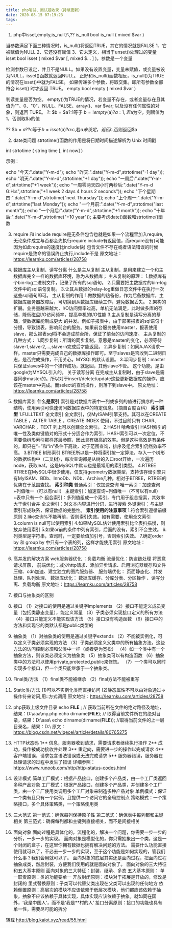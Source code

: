 ```yaml
---
title: php笔试、面试题收录（持续更新）
date: 2020-08-15 07:19:23
tags:
---
```


1. php中isset,empty,is_null,?:,??
is_null
bool is_null ( mixed $var )

<!-- more -->

当参数满足下面三种情况时，is_null()将返回TRUE，其它的情况就是FALSE
1、它被赋值为NULL
2、它还没有赋值
3、它未定义，相当于unset()处理过的变量
isset
bool isset ( mixed $var [, mixed $... ] )，参数是一个变量

检测参数已设定，并且不是NULL。如果没有设置变量，变量未赋值，或变量被设为NULL，isset()函数就返回NULL。
正好和is_null()函数相反，is_null()为TRUE的情况在isset()中就为FALSE。
如果传递多个参数，将取交集。即所有参数全部符合 isset() 时才返回 TRUE。
empty
bool empty ( mixed $var )

判读变量是否为空。
empty()为TRUE的情况，若变量不存在，或者变量存在且其值为""、0、"0"、NULL、FALSE、array()、var $var; 以及没有任何属性的对象，则返回 TURE。
?:
$b = $a?:1等于 $b = !empty($a)?$a:1 ,若$a为空，则赋值为1，否则取$a的值

??
$b = $a??$c等于$b = isset($a)?$a:$c,若$a未设定，返回$c,否则返回$a

2. date类问题
strtotime()函数的作用是将日期时间描述解析为 Unix 时间戳

int strtotime ( string time [, int now] )

示例：

echo "今天:".date("Y-m-d");
echo "昨天:".date("Y-m-d",strtotime("-1 day"));
echo "明天:".date("Y-m-d",strtotime("+1 day"));
echo "一周后:".date("Y-m-d",strtotime("+1 week"));
echo "一周零两天四小时两秒后:".date("Y-m-d G:H:s",strtotime("+1 week 2 days 4 hours 2 seconds"));
echo "下个星期四:".date("Y-m-d",strtotime("next Thursday"));
echo "上个周一:".date("Y-m-d",strtotime("last Monday"));
echo "一个月前:".date("Y-m-d",strtotime("last month"));
echo "一个月后:".date("Y-m-d",strtotime("+1 month"));
echo "十年后:".date("Y-m-d",strtotime("+10 year"));
主要考虑date()函数和strtotime()函数

3. require 和 include
 require是无条件包含也就是如果一个流程里加入require,无论条件成立与否都会先执行require
 include有返回值，而require没有(可能因为如此require的速度比include快)
 包含文件不存在或者语法错误的时候require是致命的错误终止执行,include不是
原文地址：https://learnku.com/articles/28758

4. 数据库主从复制、读写分离
什么是主从复制
主从复制，是用来建立一个和主数据库完全一样的数据库环境，称为从数据库；
主从复制的原理：
1.数据库有个bin-log二进制文件，记录了所有的sql语句。
2.只需要把主数据库的bin-log文件中的sql语句复制。
3.让其从数据的relay-log重做日志文件中在执行一次这些sql语句即可。
主从复制的作用
1.做数据的热备份，作为后备数据库，主数据库服务器故障后，可切换到从数据库继续工作，避免数据丢失。
2.架构的扩展。业务量越来越大，I/O访问频率过高，单机无法满足，此时做多库的存储，降低磁盘I/O访问频率，提高单机的I/O性能
3.主从复制是读写分离的基础，使数据库能制成更大 的并发。例如子报表中，由于部署报表的sql语句十分慢，导致锁表，影响前台的服务。如果前台服务使用master，报表使用slave，那么报表sql将不会造成前台所，保证了前台的访问速度。
主从复制的几种方式：
1.同步复制：所谓的同步复制，意思是master的变化，必须等待slave-1,slave-2,...,slave-n完成后才能返回。
2.异步复制：如同AJAX请求一样。master只需要完成自己的数据库操作即可。至于slaves是否收到二进制日志，是否完成操作，不用关心。MYSQL的默认设置。
3.半同步复制：master只保证slaves中的一个操作成功，就返回，其他slave不管。
这个功能，是由google为MYSQL引入的。
关于读写分离
在完成主从复制时，由于slave是需要同步master的。所以对于insert/delete/update这些更新数据库的操作，应该在master中完成。而select的查询操作，则落下到slave中。
原文地址：https://learnku.com/articles/28758

5. 数据库索引
**什么是索引**
索引是对数据库表中一列或多列的值进行排序的一种结构，使用索引可快速访问数据库表中的特定信息。（摘自百度百科）
**索引类型**
1.FULLTEXT 全文索引
    全文索引，仅MyISAM引擎支持。其可以在CREATE TABLE ，ALTER TABLE ，CREATE INDEX 使用，不过目前只有 CHAR、VARCHAR ，TEXT 列上可以创建全文索引。
2.HASH 哈希索引
    HASH索引的唯一性及类似键值对的形式十分适合作为索引，HASH索引可以一次定位，不需要像树形索引那样逐层参照，因此具有极高的效率。但是这种高效是有条件的。即只在“=”和“in”条件下高效，对于范围查询，排序及组合索引仍然效率不高。
3.BTREE 树形索引
    BTREE所以是一种将索引按一定算法，存入一个树形的数据结构中（二叉树），每次查询都是从树的入口root开始，一次遍历node，获取leaf。这是MySQL中默认也是最常用的索引类型。
4.RTREE
    RTREE在MySQL中很少使用，仅支持geometry数据类型，支持该存储引擎只有MyISAM、BDb、InnoDb、NDb、Archive几种。相对于BTREE，RTREE的优势在于范围查找。
**索引种类**
普通索引：仅加速查询
唯一索引：加速查询+列值唯一（可以有null）
主键索引：加速查询+列值唯一（不可以有null）+表中只有一个
组合索引：多列值组成一个索引，专门用于组合搜索，其效率大于索引合并
全文索引：对文本内容进行分词，进行搜索
外键索引：与主键索引形成联系，保证数据的完整性。
**索引使用的注意事项**
1.符合索引遵循前缀原则
2.like查询%不能再前，否则索引失效。如有需要，使用全文索引
3.column is null可以使用索引
4.如果MySQL估计使用索引比全表扫描慢，则放弃使用索引
5.如果or前的条件中列有索引，后面的没有，索引不会生效。
6.列类型是字符串，查询时，一定要给值加引号，否则索引失效。
7.确定order by 和 group by 中只有一个表的列，这样才能使用索引
原文地址：https://learnku.com/articles/28758

6. 高并发的解决方案
web服务器优化 ：负载均衡 
流量优化：防盗链处理 将恶意请求屏蔽，
前端优化：减少http请求、添加异步请求、启用浏览器缓存和文件压缩、cdn加速、建立独立的图片服务器、
服务端优化：  页面静态化、并发处理、队列处理、
数据库优化： 数据库缓存、分库分表、分区操作 、读写分离、负载均衡
原文地址：https://learnku.com/articles/28758

7. 接口与抽象类的区别
1. 接口
（1）对接口的使用是通过关键字implements
（2）接口不能定义成员变量（包括类静态变量），能定义常量
（3）子类必须实现接口定义的所有方法
（4）接口只能定义不能实现该方法
（5）接口没有构造函数
（6）接口中的方法和实现它的类默认都是public类型的
2. 抽象类
（1）对抽象类的使用是通过关键字extends
（2）不能被实例化，可以定义子类必须实现的方法
（3）子类必须定义父类中的所有抽象方法，这些方法的访问控制必须和父类中一样（或者更为宽松）
（4）如一个类中有一个抽象方法，则该类必须定义为抽象类
（5）抽象类可以有构造函数
（6）抽象类中的方法可以使用private,protected,public来修饰。
（7）一个类可以同时实现多个接口，但一个类只能继承于一个抽象类。
3. Final类/方法
（1）final类不能被继承
（2）final方法不能被重写
4. Static类/方法
(1)可以不实例化类而直接访问
(2)静态属性不可以由对象通过->操作符来访问,用::方式调用
原文地址：https://learnku.com/articles/28758

8. php获取上级文件目录
echo __FILE__ ; // 获取当前所在文件的绝对路径及地址，结果：D:\aaa\my.php 
echo dirname(__FILE__); // 取得当前文件所在的绝对目录，结果：D:\aaa\ 
echo dirname(dirname(__FILE__)); //取得当前文件的上一层目录名，结果：D:\ 
原文：https://blog.csdn.net/viqecel/article/details/80765275
9. HTTP状态码
1**
信息，服务器收到请求，需要请求者继续执行操作
2**
成功，操作被成功接收并处理
3**
重定向，需要进一步的操作以完成请求
4**
客户端错误，请求包含语法错误或无法完成请求
5**
服务器错误，服务器在处理请求的过程中发生了错误
详细参照：https://www.runoob.com/http/http-status-codes.html
10. 设计模式
简单工厂模式：根据产品接口，创建多个产品类，由一个工厂类返回多种产品对象
工厂模式：根据产品接口，创建多个产品类，并创建多个工厂类，由一个工厂使用类调用多个工厂对象来制造多种产品对象
单例模式：保证一个类有且只有一个实例，且提供一个访问它的全局控制点
策略模式：一个策略接口，多个具体策略类，一个策略使用类
11. 三大范式
第一范式：确保每列保持原子性
第二范式：确保表中每列都和主键相关
第三范式：确保每列都和主键列直接相关，而不是间接相关
12. 面向对象
面向过程是具体化的，流程化的，解决一个问题，你需要一步一步的分析，一步一步的实现。
面向对象是模型化的，你只需抽象出一个类，这是一个封闭的盒子，在这里你拥有数据也拥有解决问题的方法。
需要什么功能直接使用就可以了，不必去一步一步的实现，至于这个功能是如何实现的，管我们什么事？我们会用就可以了。
面向对象的底层其实还是面向过程，把面向过程抽象成类，然后封装，方便我们使用的就是面向对象了。
面向对象的三大特征和五大基本原则
面向对象的三大特征：封装、继承、多态
五大基本原则：
单一职责原则：类的功能要单一
开放封闭原则：模块对于拓展是开放的，修改是封闭的
里式替换原则：子类可以代替父类出现在父类可以出现的任何地方
依赖倒置原则：高层次的模块不应该依赖于低层次模块，他们都应该依赖于抽象。抽象不应该依赖于具体实现，具体实现应该依赖于抽象。就如同在国外，‘我是中国人’，而不是‘我是**村的人’
接口分离原则：接口的功能也具有单一性，需要尽可能的拆分

转载 http://blog.kaiot.xyz/read/55.html